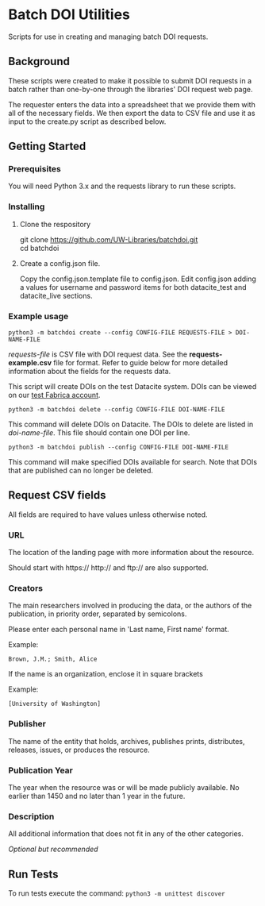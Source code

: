 # Batch DOI Utilities
Scripts for use in creating and managing batch DOI requests.

## Background

These scripts were created to make it possible to submit DOI requests in a batch rather than one-by-one through the libraries' DOI request web page.

The requester enters the data into a spreadsheet that we provide them with all of the necessary fields. We then export the data to CSV file and use it as input to the create.py script as described below.  

## Getting Started

### Prerequisites

You will need Python 3.x and the requests library to run these scripts.  

### Installing

1. Clone the respository

    git clone https://github.com/UW-Libraries/batchdoi.git  
    cd batchdoi  

2. Create a config.json file.

    Copy the config.json.template file to config.json. Edit config.json adding a values for username and password items for both datacite_test and datacite_live sections.  

### Example usage

```python3 -m batchdoi create --config CONFIG-FILE REQUESTS-FILE > DOI-NAME-FILE```   

*requests-file* is CSV file with DOI request data. See the **requests-example.csv** file for format. Refer to guide below for more detailed information about the fields for the requests data.

This script will create DOIs on the test Datacite system. DOIs can be viewed on our [test Fabrica account](https://doi.test.datacite.org/repositories/orbis.uwl).

```python3 -m batchdoi delete --config CONFIG-FILE DOI-NAME-FILE```

This command will delete DOIs on Datacite. The DOIs to delete are listed in *doi-name-file*. This file should contain one DOI per line.

```python3 -m batchdoi publish --config CONFIG-FILE DOI-NAME-FILE```

This command will make specified DOIs available for search. Note that DOIs that are published can no longer be deleted.

## Request CSV fields

All fields are required to have values unless otherwise noted.

### URL

The location of the landing page with more information about the resource. 

Should start with https://
http:// and ftp:// are also supported.

### Creators

The main researchers involved in producing the data, or the authors of the publication, in priority order, separated by semicolons.

Please enter each personal name in 'Last name, First name' format.

Example:

    Brown, J.M.; Smith, Alice

If the name is an organization, enclose it in square brackets

Example:

    [University of Washington]

### Publisher

The name of the entity that holds, archives, publishes prints, distributes, releases, issues, or produces the resource.

### Publication Year

The year when the resource was or will be made publicly available. No earlier than 1450 and no later than 1 year in the future.

### Description

All additional information that does not fit in any of the other categories.

*Optional but recommended*

## Run Tests

To run tests execute the command: ```python3 -m unittest discover```
